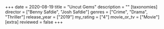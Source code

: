 +++
date = 2020-08-19
title = "Uncut Gems"
description = ""
[taxonomies]
director = ["Benny Safdie", "Josh Safdie"] 
genres = ["Crime", "Drama", "Thriller"]
release_year = ["2019"]
my_rating = ["4"]
movie_or_tv = ["Movie"]
[extra]
reviewed = false
+++

